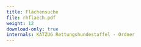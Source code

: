 ```yaml
---
title: Flächensuche
file: rhflaech.pdf
weight: 12
download-only: true
internals: KATZUG Rettungshundestaffel - Ordner
---
```

